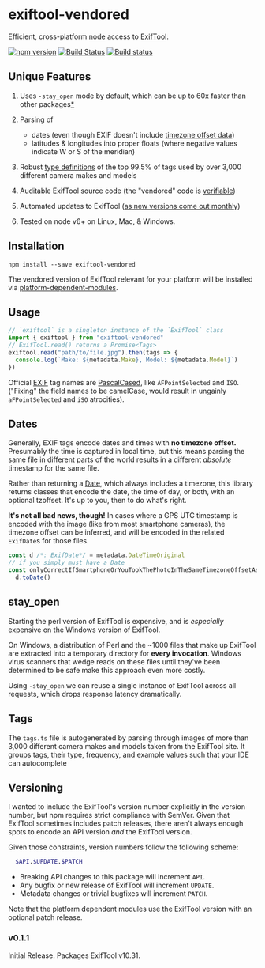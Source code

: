 # exiftool-vendored

Efficient, cross-platform [node](https://nodejs.org/) access to [ExifTool](http://www.sno.phy.queensu.ca/~phil/exiftool/). 

[![npm version](https://badge.fury.io/js/exiftool-vendored.svg)](https://badge.fury.io/js/exiftool-vendored)
[![Build Status](https://travis-ci.org/mceachen/exiftool-vendored.svg?branch=master)](https://travis-ci.org/mceachen/exiftool-vendored)
[![Build status](https://ci.appveyor.com/api/projects/status/g5pfma7owvtsrrkm/branch/master?svg=true)](https://ci.appveyor.com/project/mceachen/exiftool-vendored/branch/master)

## Unique Features

1. Uses `-stay_open` mode by default, which can be up to 60x faster than other packages[*](#stay_open)

1. Parsing of 
    - dates (even though EXIF doesn't include [timezone offset data](#dates))
    - latitudes & longitudes into proper floats (where negative values indicate W or S of the meridian)

1. Robust [type definitions](#tags) of the top 99.5% of tags used by over 3,000 different camera makes and models

1. Auditable ExifTool source code (the "vendored" code is [verifiable](http://owl.phy.queensu.ca/~phil/exiftool/checksums.txt))

1. Automated updates to ExifTool ([as new versions come out monthly](http://www.sno.phy.queensu.ca/~phil/exiftool/history.html))

1. Tested on node v6+ on Linux, Mac, & Windows.

## Installation

    npm install --save exiftool-vendored

The vendored version of ExifTool relevant for your platform will be installed via [platform-dependent-modules](https://www.npmjs.com/package/platform-dependent-modules).

## Usage

```js
// `exiftool` is a singleton instance of the `ExifTool` class
import { exiftool } from "exiftool-vendored"
// ExifTool.read() returns a Promise<Tags>
exiftool.read("path/to/file.jpg").then(tags => {
  console.log(`Make: ${metadata.Make}, Model: ${metadata.Model}`)
})
```

Official [EXIF](http://www.cipa.jp/std/documents/e/DC-008-2012_E.pdf) tag names are [PascalCased](https://en.wikipedia.org/wiki/PascalCase), like `AFPointSelected` and `ISO`. ("Fixing" the field names to be camelCase, would result in ungainly `aFPointSelected` and `iSO` atrocities).

## Dates

Generally, EXIF tags encode dates and times with **no timezone offset.** Presumably the time is captured in local time, but this means parsing the same file in different parts of the world results in a different *absolute* timestamp for the same file.

Rather than returning a [Date](https://developer.mozilla.org/en-US/docs/Web/JavaScript/Reference/Global_Objects/Date), which always includes a timezone, this library returns classes that encode the date, the time of day, or both, with an optional tzoffset. It's up to you, then to do what's right.

**It's not all bad news, though!** In cases where a GPS UTC timestamp is encoded with the image (like from most smartphone cameras), the timezone offset can be inferred, and will be encoded in the related `ExifDate`s for those files.

```ts
const d /*: ExifDate*/ = metadata.DateTimeOriginal
// if you simply must have a Date
const onlyCorrectIfSmartphoneOrYouTookThePhotoInTheSameTimezoneOffsetAsItIsLocally: Date = 
  d.toDate()
```

## stay_open

Starting the perl version of ExifTool is expensive, and is *especially* expensive on the Windows version of ExifTool. 

On Windows, a distribution of Perl and the ~1000 files that make up ExifTool are extracted into a temporary directory for **every invocation**. Windows virus scanners that wedge reads on these files until they've been determined to be safe make this approach even more costly.

Using `-stay_open` we can reuse a single instance of ExifTool across all requests, which drops response latency dramatically. 

## Tags

The `tags.ts` file is autogenerated by parsing through images of more than 3,000 different camera makes and models taken from the ExifTool site. It groups tags, their type, frequency, and example values such that your IDE can autocomplete

## Versioning

I wanted to include the ExifTool's version number explicitly in the version number, but npm requires strict compliance with SemVer. Given that ExifTool sometimes includes patch releases, there aren't always enough spots to encode an API version *and* the ExifTool version.

Given those constraints, version numbers follow the following scheme:
```sh
  $API.$UPDATE.$PATCH
```

* Breaking API changes to this package will increment `API`.
* Any bugfix or new release of ExifTool will increment `UPDATE`.
* Metadata changes or trivial bugfixes will increment `PATCH`.

Note that the platform dependent modules use the ExifTool version with an optional patch release.

### v0.1.1

Initial Release. Packages ExifTool v10.31.
